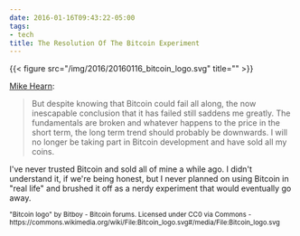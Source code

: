 ```yaml
---
date: 2016-01-16T09:43:22-05:00
tags:
- tech
title: The Resolution Of The Bitcoin Experiment
---
```


{{< figure src="/img/2016/20160116_bitcoin_logo.svg" title="" >}}


[Mike Hearn](https://medium.com/@octskyward/the-resolution-of-the-bitcoin-experiment-dabb30201f7#.p3i6siqs7):

> But despite knowing that Bitcoin could fail all along, the now inescapable
> conclusion that it has failed still saddens me greatly. The fundamentals are
> broken and whatever happens to the price in the short term, the long term
> trend should probably be downwards. I will no longer be taking part in Bitcoin
> development and have sold all my coins.


I've never trusted Bitcoin and sold all of mine a while ago. I didn't understand
it, if we're being honest, but I never planned on using Bitcoin in "real life"
and brushed it off as a nerdy experiment that would eventually go away.


<small>
"Bitcoin logo" by Bitboy - Bitcoin forums. Licensed under CC0 via Commons - https://commons.wikimedia.org/wiki/File:Bitcoin_logo.svg#/media/File:Bitcoin_logo.svg
</small>

<!--more-->
